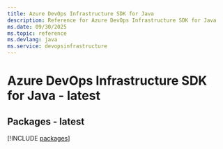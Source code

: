 ```yaml
---
title: Azure DevOps Infrastructure SDK for Java
description: Reference for Azure DevOps Infrastructure SDK for Java
ms.date: 09/30/2025
ms.topic: reference
ms.devlang: java
ms.service: devopsinfrastructure
---
```

# Azure DevOps Infrastructure SDK for Java - latest
## Packages - latest
[!INCLUDE [packages](devops-infrastructure-index.md)]